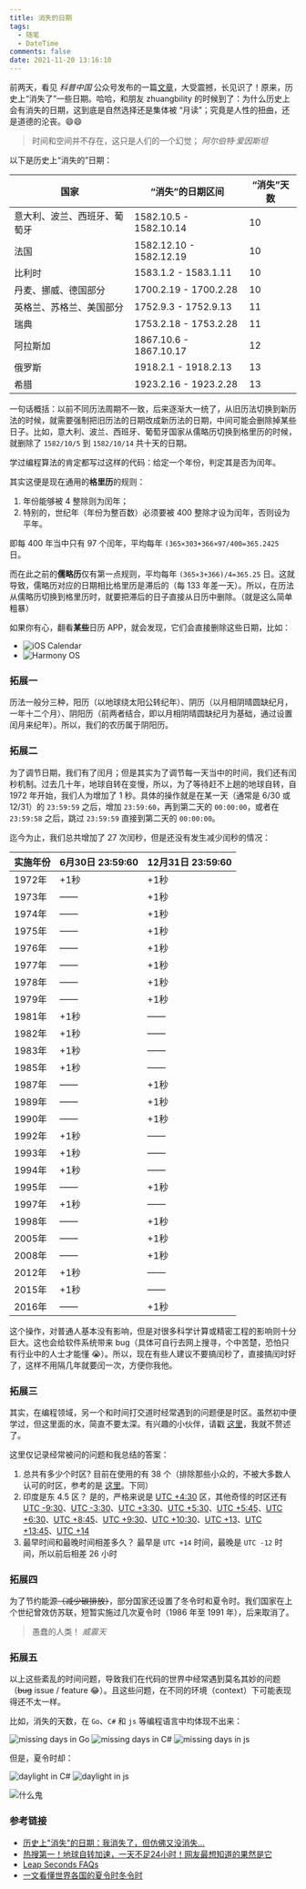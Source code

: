 ```yaml
---
title: 消失的日期
tags:
  - 随笔
  - DateTime
comments: false
date: 2021-11-20 13:16:10
---
```


前两天，看见 *科普中国* 公众号发布的一篇[文章](https://mp.weixin.qq.com/s/W2jm-MUQ5QfTq6xo8PG4Ng)，大受震撼，长见识了！原来，历史上“消失了”一些日期。哈哈，和朋友 zhuangbility 的时候到了：为什么历史上会有消失的日期，这到底是自然选择还是集体被 “月读”；究竟是人性的扭曲，还是道德的沦丧。😄😄

> 时间和空间并不存在，这只是人们的一个幻觉；
> <cite>阿尔伯特·爱因斯坦</cite>

以下是历史上“消失的”日期：

| 国家 | “消失”的日期区间 | “消失”天数 |
|-----|-----|-----|
| 意大利、波兰、西班牙、葡萄牙 | 1582.10.5 - 1582.10.14 | 10 |
| 法国 | 1582.12.10 - 1582.12.19 | 10 |
| 比利时 | 1583.1.2 - 1583.1.11 | 10 |
| 丹麦、挪威、德国部分 | 1700.2.19 - 1700.2.28 | 10 |
| 英格兰、苏格兰、美国部分 | 1752.9.3 - 1752.9.13 | 11 |
| 瑞典 | 1753.2.18 - 1753.2.28 | 11 |
| 阿拉斯加 | 1867.10.6 - 1867.10.17 | 12 |
| 俄罗斯 | 1918.2.1 - 1918.2.13 | 13 |
| 希腊 | 1923.2.16 - 1923.2.28 | 13 |

一句话概括：以前不同历法周期不一致，后来逐渐大一统了，从旧历法切换到新历法的时候，就需要强制把旧历法的日期改成新历法的日期，中间可能会删除掉某些日子。比如，意大利、波兰、西班牙、葡萄牙国家从儒略历切换到格里历的时候，就删除了 `1582/10/5` 到 `1582/10/14` 共十天的日期。

学过编程算法的肯定都写过这样的代码：给定一个年份，判定其是否为闰年。

其实这便是现在通用的**格里历**的规则：

1. 年份能够被 4 整除则为闰年；
2. 特别的，世纪年（年份为整百数）必须要被 400 整除才设为闰年，否则设为平年。

即每 400 年当中只有 97 个闰年，平均每年 `(365×303+366×97/400=365.2425` 日。

而在此之前的**儒略历**仅有第一点规则，平均每年 `(365×3+366)/4=365.25` 日。这就导致，儒略历对应的日期相比格里历是滞后的（每 133 年差一天）。所以，在历法从儒略历切换到格里历时，就要把滞后的日子直接从日历中删除。（就是这么简单粗暴）

如果你有心，翻看**某些**日历 APP，就会发现，它们会直接删除这些日期，比如：

- ![iOS Calendar](/images/missing-days/ios-calendar.jpg)
- ![Harmony OS](/images/missing-days/harmonyos-calendar.jpg)

### 拓展一

历法一般分三种，阳历（以地球绕太阳公转纪年）、阴历（以月相阴晴圆缺纪月，一年十二个月）、阴阳历（前两者结合，即以月相阴晴圆缺纪月为基础，通过设置闰月来纪年）。所以，我们的农历属于阴阳历。

### 拓展二

为了调节日期，我们有了闰月；但是其实为了调节每一天当中的时间，我们还有闰秒机制。过去几十年，地球自转在变慢，所以，为了等待赶不上趟的地球自转，自 1972 年开始，我们人为增加了 1 秒。具体的操作就是在某一天（通常是 6/30 或 12/31）的 `23:59:59` 之后，增加 `23:59:60`，再到第二天的 `00:00:00`，或者在 `23:59:58` 之后，跳过 `23:59:59` 直接到第二天的 `00:00:00`。

迄今为止，我们总共增加了 27 次闰秒，但是还没有发生减少闰秒的情况：

| 实施年份 | 6月30日 23:59:60 | 12月31日 23:59:60 |
|------|------|------|
| 1972年 | +1秒 | +1秒|
| 1973年 | —— | +1秒 |
| 1974年 | —— | +1秒 |
| 1975年 | —— | +1秒 |
| 1976年 | —— | +1秒 |
| 1977年 | —— | +1秒 |
| 1978年 | —— | +1秒 |
| 1979年 | —— | +1秒 |
| 1981年 | +1秒 | —— |
| 1982年 | +1秒 | —— |
| 1983年 | +1秒 | —— |
| 1985年 | +1秒 | —— |
| 1987年 | —— | +1秒 |
| 1989年 | —— | +1秒 |
| 1990年 | —— | +1秒 |
| 1992年 | +1秒 | —— |
| 1993年 | +1秒 | —— |
| 1994年 | +1秒 | —— |
| 1995年 | —— | +1秒 |
| 1997年 | +1秒 | —— |
| 1998年 | —— | +1秒 |
| 2005年 | —— | +1秒 |
| 2008年 | —— | +1秒 |
| 2012年 | +1秒 | —— |
| 2015年 | +1秒 | —— |
| 2016年 | —— | +1秒 |

这个操作，对普通人基本没有影响，但是对很多科学计算或精密工程的影响则十分巨大。这也会给软件系统带来 bug（具体可自行去网上搜寻，个中苦楚，恐怕只有行业中的人士才能懂 😭）。所以，现在有些人建议不要搞闰秒了，直接搞闰时好了，这样不用隔几年就要闰一次，方便你我他。

### 拓展三

其实，在编程领域，另一个和时间打交道时经常遇到的问题便是时区。虽然初中便学过，但这里面的水，简直不要太深。有兴趣的小伙伴，请戳 [这里](https://www.timeanddate.com/time/current-number-time-zones.html)，我就不赘述了。

这里仅记录经常被问的问题和我总结的答案：

1. 总共有多少个时区?
   目前在使用的有 38 个（排除那些小众的，不被大多数人认可的时区，参考的是 [这里](https://www.timeanddate.com/time/current-number-time-zones.html)。下同）
2. 印度是东 4.5 区？
   是的，严格来说是 [UTC +4:30](https://www.timeanddate.com/time/zones/aft) 区，其他奇怪的时区还有 [UTC -9:30](https://www.timeanddate.com/time/zones/mart)、[UTC -3:30](https://www.timeanddate.com/time/zones/nst)、[UTC +3:30](https://www.timeanddate.com/time/zones/irst)、[UTC +5:30](https://www.timeanddate.com/time/zones/ist)、[UTC +5:45](https://www.timeanddate.com/time/zones/npt)、[UTC +6:30](https://www.timeanddate.com/time/zones/mmt)、[UTC +8:45](https://www.timeanddate.com/time/zones/acwst)、[UTC +9:30](https://www.timeanddate.com/time/zones/acst)、[UTC +10:30](https://www.timeanddate.com/time/zones/acdt)、[UTC +13](https://www.timeanddate.com/time/zones/nzdt)、[UTC +13:45](https://www.timeanddate.com/time/zones/chadt)、[UTC +14](https://www.timeanddate.com/time/zones/lint)
3. 最早时间和最晚时间相差多久？
   最早是 `UTC +14` 时间，最晚是 `UTC -12` 时间，所以前后相差 26 小时

### 拓展四

为了节约能源~~（减少碳排放）~~，部分国家还设置了冬令时和夏令时。我们国家在上个世纪曾效仿苏联，短暂实施过几次夏令时（1986 年至 1991 年），后来取消了。

> 愚蠢的人类！
> <cite>威震天</cite>

### 拓展五

以上这些紊乱的时间问题，导致我们在代码的世界中经常遇到莫名其妙的问题（~~bug~~ issue / feature 😂）。且这些问题，在不同的环境（context）下可能表现得还不太一样。

比如，消失的天数，在 `Go`、`C#` 和 `js` 等编程语言中均体现不出来：

![missing days in Go](/images/missing-days/go.png)
![missing days in C#](/images/missing-days/cs.png)
![missing days in js](/images/missing-days/js.png)

但是，夏令时却：

![daylight in C#](/images/missing-days/daylight-in-cs.png)
![daylight in js](/images/missing-days/daylight-in-js.png)

![什么鬼](/images/missing-days/what.gif)

### 参考链接

- [<i class="fa fa-weixin" aria-hidden="true"></i> 历史上"消失"的日期：我消失了，但仿佛又没消失…](https://mp.weixin.qq.com/s/W2jm-MUQ5QfTq6xo8PG4Ng)
- [<i class="fa fa-weixin" aria-hidden="true"></i> 热搜第一！地球自转加速，一天不足24小时！网友最想知道的果然是它](https://mp.weixin.qq.com/s/hgZMUy54cEf3iPc_DLTQwg)
- [Leap Seconds FAQs](https://www.nist.gov/pml/time-and-frequency-division/leap-seconds-faqs)
- [一文看懂世界各国的夏令时冬令时](http://web.overseas-sa.com/article/5876.html)
